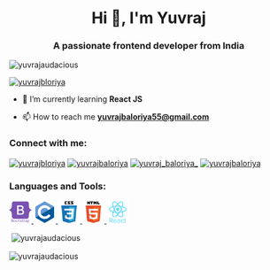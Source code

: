 <h1 align="center">Hi 👋, I'm Yuvraj</h1>
<h3 align="center">A passionate frontend developer from India</h3>

<p align="left"> <img src="https://komarev.com/ghpvc/?username=yuvrajaudacious&label=Profile%20views&color=0e75b6&style=flat" alt="yuvrajaudacious" /> </p>

<p align="left"> <a href="https://twitter.com/yuvrajbloriya" target="blank"><img src="https://img.shields.io/twitter/follow/yuvrajbloriya?logo=twitter&style=for-the-badge" alt="yuvrajbloriya" /></a> </p>

- 🌱 I’m currently learning **React JS**

- 📫 How to reach me **yuvrajbaloriya55@gmail.com**

<h3 align="left">Connect with me:</h3>
<p align="left">
<a href="https://twitter.com/yuvrajbloriya" target="blank"><img align="center" src="https://raw.githubusercontent.com/rahuldkjain/github-profile-readme-generator/master/src/images/icons/Social/twitter.svg" alt="yuvrajbloriya" height="30" width="40" /></a>
<a href="https://fb.com/yuvrajbaloriya" target="blank"><img align="center" src="https://raw.githubusercontent.com/rahuldkjain/github-profile-readme-generator/master/src/images/icons/Social/facebook.svg" alt="yuvrajbaloriya" height="30" width="40" /></a>
<a href="https://instagram.com/yuvraj_baloriya_" target="blank"><img align="center" src="https://raw.githubusercontent.com/rahuldkjain/github-profile-readme-generator/master/src/images/icons/Social/instagram.svg" alt="yuvraj_baloriya_" height="30" width="40" /></a>
<a href="https://www.youtube.com/c/yuvrajbaloriya" target="blank"><img align="center" src="https://raw.githubusercontent.com/rahuldkjain/github-profile-readme-generator/master/src/images/icons/Social/youtube.svg" alt="yuvrajbaloriya" height="30" width="40" /></a>
</p>

<h3 align="left">Languages and Tools:</h3>
<p align="left"> <a href="https://getbootstrap.com" target="_blank" rel="noreferrer"> <img src="https://raw.githubusercontent.com/devicons/devicon/master/icons/bootstrap/bootstrap-plain-wordmark.svg" alt="bootstrap" width="40" height="40"/> </a> <a href="https://www.cprogramming.com/" target="_blank" rel="noreferrer"> <img src="https://raw.githubusercontent.com/devicons/devicon/master/icons/c/c-original.svg" alt="c" width="40" height="40"/> </a> <a href="https://www.w3schools.com/css/" target="_blank" rel="noreferrer"> <img src="https://raw.githubusercontent.com/devicons/devicon/master/icons/css3/css3-original-wordmark.svg" alt="css3" width="40" height="40"/> </a> <a href="https://www.w3.org/html/" target="_blank" rel="noreferrer"> <img src="https://raw.githubusercontent.com/devicons/devicon/master/icons/html5/html5-original-wordmark.svg" alt="html5" width="40" height="40"/> </a> <a href="https://reactjs.org/" target="_blank" rel="noreferrer"> <img src="https://raw.githubusercontent.com/devicons/devicon/master/icons/react/react-original-wordmark.svg" alt="react" width="40" height="40"/> </a> </p>

<p>&nbsp;<img align="center" src="https://github-readme-stats.vercel.app/api?username=yuvrajaudacious&show_icons=true&locale=en" alt="yuvrajaudacious" /></p>

<p><img align="center" src="https://github-readme-streak-stats.herokuapp.com/?user=yuvrajaudacious&" alt="yuvrajaudacious" /></p>
